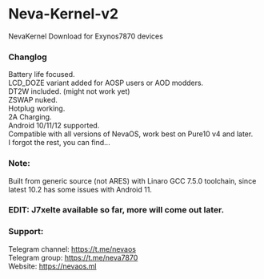 # Neva-Kernel-v2
NevaKernel Download for Exynos7870 devices

### Changlog
Battery life focused. <br>LCD_DOZE variant added for AOSP users or AOD modders. <br>DT2W included. (might not work yet) <br>ZSWAP nuked. <br>Hotplug working. <br>2A Charging. <br>Android 10/11/12 supported. <br>Compatible with all versions of NevaOS, work best on Pure10 v4 and later. <br>I forgot the rest, you can find...

### Note:
Built from generic source (not ARES) with Linaro GCC 7.5.0 toolchain, since latest 10.2 has some issues with Android 11. <br>

### EDIT: J7xelte available so far, more will come out later.

### Support:
Telegram channel: https://t.me/nevaos <br>
Telegram group: https://t.me/neva7870 <br>
Website: https://nevaos.ml
